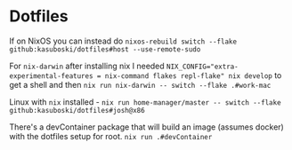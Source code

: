 # Dotfiles

If on NixOS you can instead do `nixos-rebuild switch --flake github:kasuboski/dotfiles#host --use-remote-sudo`

For `nix-darwin` after installing nix I needed `NIX_CONFIG="extra-experimental-features = nix-command flakes repl-flake" nix develop` to get a shell and then `nix run nix-darwin -- switch --flake .#work-mac`

Linux with `nix` installed - `nix run home-manager/master -- switch --flake github:kasuboski/dotfiles#josh@x86`

There's a devContainer package that will build an image (assumes docker) with the dotfiles setup for root. `nix run .#devContainer`

